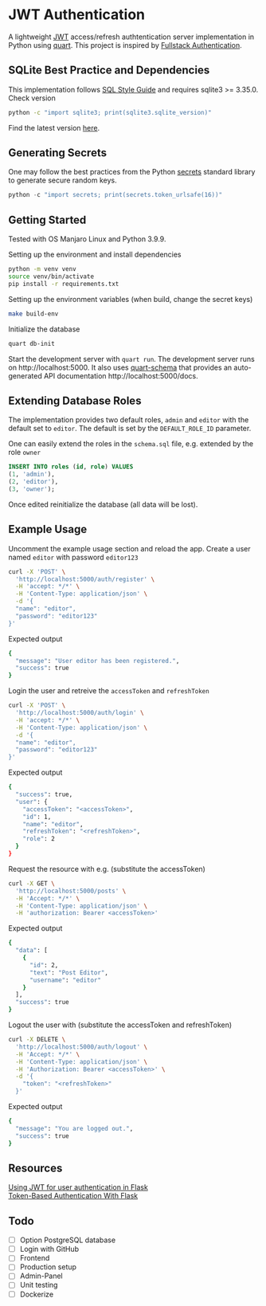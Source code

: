 # JWT Authentication

A lightweight [JWT](https://jwt.io/) access/refresh authtentication server implementation in Python using [quart](<https://pgjones.gitlab.io/quart/>). This project is inspired by [Fullstack Authentication](<https://github.com/flolu/auth>).

## SQLite Best Practice and Dependencies

This implementation follows [SQL Style Guide](https://www.sqlstyle.guide/) and requires sqlite3 >= 3.35.0. Check version

```bash
python -c "import sqlite3; print(sqlite3.sqlite_version)"
```

Find the latest version [here](<https://www.sqlite.org/download.html>).

## Generating Secrets

One may follow the best practices from the Python [secrets](<https://docs.python.org/3/library/secrets.html>) standard library to generate secure random keys.

```python
python -c "import secrets; print(secrets.token_urlsafe(16))"
```

## Getting Started

Tested with OS Manjaro Linux and Python 3.9.9.

Setting up the environment and install dependencies

```bash
python -m venv venv
source venv/bin/activate
pip install -r requirements.txt
```

Setting up the environment variables (when build, change the secret keys)

```bash
make build-env
```

Initialize the database

```bash
quart db-init
```

Start the development server with `quart run`. The development server runs on http://localhost:5000. It also uses [quart-schema](<https://pgjones.gitlab.io/quart-schema/>) that provides an auto-generated API documentation http://localhost:5000/docs.

## Extending Database Roles

The implementation provides two default roles, `admin` and `editor` with the default set to `editor`. The default is set by the `DEFAULT_ROLE_ID` parameter.

One can easily extend the roles in the `schema.sql` file, e.g. extended by the role `owner`

```sql
INSERT INTO roles (id, role) VALUES
(1, 'admin'),
(2, 'editor'),
(3, 'owner');
```

Once edited reinitialize the database (all data will be lost).

## Example Usage

Uncomment the example usage section and reload the app. Create a user named `editor` with password `editor123`

```bash
curl -X 'POST' \
  'http://localhost:5000/auth/register' \
  -H 'accept: */*' \
  -H 'Content-Type: application/json' \
  -d '{
  "name": "editor",
  "password": "editor123"
}'
```

Expected output

```bash
{
  "message": "User editor has been registered.",
  "success": true
}
```

Login the user and retreive the `accessToken` and `refreshToken`

```bash
curl -X 'POST' \
  'http://localhost:5000/auth/login' \
  -H 'accept: */*' \
  -H 'Content-Type: application/json' \
  -d '{
  "name": "editor",
  "password": "editor123"
}'
```

Expected output
```bash
{
  "success": true,
  "user": {
    "accessToken": "<accessToken>",
    "id": 1,
    "name": "editor",
    "refreshToken": "<refreshToken>",
    "role": 2
  }
}
```

Request the resource with e.g. (substitute the accessToken)

```bash
curl -X GET \
  'http://localhost:5000/posts' \
  -H 'Accept: */*' \
  -H 'Content-Type: application/json' \
  -H 'authorization: Bearer <accessToken>'
```

Expected output

```bash
{
  "data": [
    {
      "id": 2,
      "text": "Post Editor",
      "username": "editor"
    }
  ],
  "success": true
}
```

Logout the user with (substitute the accessToken and refreshToken)

```bash
curl -X DELETE \
  'http://localhost:5000/auth/logout' \
  -H 'Accept: */*' \
  -H 'Content-Type: application/json' \
  -H 'Authorization: Bearer <accessToken>' \
  -d '{
    "token": "<refreshToken>"
  }'
```

Expected output

```bash
{
  "message": "You are logged out.", 
  "success": true
}
```

## Resources

[Using JWT for user authentication in Flask](<https://www.geeksforgeeks.org/using-jwt-for-user-authentication-in-flask/>)  
[Token-Based Authentication With Flask](<https://realpython.com/token-based-authentication-with-flask/#refactoring>)

## Todo

- [ ] Option PostgreSQL database
- [ ] Login with GitHub
- [ ] Frontend
- [ ] Production setup
- [ ] Admin-Panel
- [ ] Unit testing
- [ ] Dockerize
